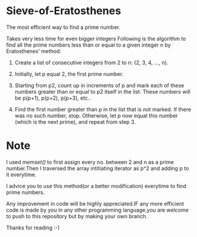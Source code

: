 # Sieve-of-Eratosthenes
The most efficient way to find a prime number.

Takes very less time for even bigger integers
Following is the algorithm to find all the prime numbers less than or equal to a given integer n by Eratosthenes’ method:

1) Create a list of consecutive integers from 2 to n: (2, 3, 4, …, n).

2) Initially, let p equal 2, the first prime number.

3) Starting from p2, count up in increments of p and mark each of these numbers greater than or equal to p2 itself in the list.
   These numbers will be p(p+1), p(p+2), p(p+3), etc..
   
4) Find the first number greater than p in the list that is not marked. If there was no such number, stop. Otherwise, let p now equal 
   this number (which is the next prime), and repeat from step 3.

# Note

I used *memset()* to first assign every no. between 2 and n as a prime number.Then I traversed the array intitiating iterator as p^2 and adding p to it everytime.

I advice you to use this method(or a better modification) everytime to find prime numbers.

Any improvement in code will be highly appreciated.IF any more efficient code is made by you in any other programming language,you are welcome to push to this repository but by making your own branch.

Thanks for reading :-)
